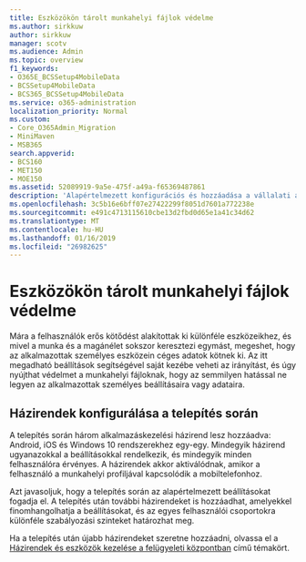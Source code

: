 ```yaml
---
title: Eszközökön tárolt munkahelyi fájlok védelme
ms.author: sirkkuw
author: sirkkuw
manager: scotv
ms.audience: Admin
ms.topic: overview
f1_keywords:
- O365E_BCSSetup4MobileData
- BCSSetup4MobileData
- BCS365_BCSSetup4MobileData
ms.service: o365-administration
localization_priority: Normal
ms.custom:
- Core_O365Admin_Migration
- MiniMaven
- MSB365
search.appverid:
- BCS160
- MET150
- MOE150
ms.assetid: 52089919-9a5e-475f-a49a-f65369487861
description: 'Alapértelmezett konfigurációs és hozzáadása a vállalati adatok a felhasználók személyes mobil eszközök védelmére alkalmazás-kezelési házirendek ismertetése '
ms.openlocfilehash: 3c5b16e6bff07e27422299f8051d7601a772238e
ms.sourcegitcommit: e491c4713115610cbe13d2fbd0d65e1a41c34d62
ms.translationtype: MT
ms.contentlocale: hu-HU
ms.lasthandoff: 01/16/2019
ms.locfileid: "26982625"
---
```

# <a name="protect-work-files-on-devices"></a>Eszközökön tárolt munkahelyi fájlok védelme

Mára a felhasználók erős kötődést alakítottak ki különféle eszközeikhez, és mivel a munka és a magánélet sokszor keresztezi egymást, megeshet, hogy az alkalmazottak személyes eszközein céges adatok kötnek ki. Az itt megadható beállítások segítségével saját kezébe veheti az irányítást, és úgy nyújthat védelmet a munkahelyi fájloknak, hogy az semmilyen hatással ne legyen az alkalmazottak személyes beállításaira vagy adataira.
  
## <a name="configuring-policies-during-setup"></a>Házirendek konfigurálása a telepítés során

A telepítés során három alkalmazáskezelési házirend lesz hozzáadva: Android, iOS és Windows 10 rendszerekhez egy-egy. Mindegyik házirend ugyanazokkal a beállításokkal rendelkezik, és mindegyik minden felhasználóra érvényes. A házirendek akkor aktiválódnak, amikor a felhasználó a munkahelyi profiljával kapcsolódik a mobiltelefonhoz.
  
Azt javasoljuk, hogy a telepítés során az alapértelmezett beállításokat fogadja el. A telepítés után további házirendeket is hozzáadhat, amelyekkel finomhangolhatja a beállításokat, és az egyes felhasználói csoportokra különféle szabályozási szinteket határozhat meg.
  
Ha a telepítés után újabb házirendeket szeretne hozzáadni, olvassa el a [Házirendek és eszközök kezelése a felügyeleti központban](manage.md) című témakört.
  


